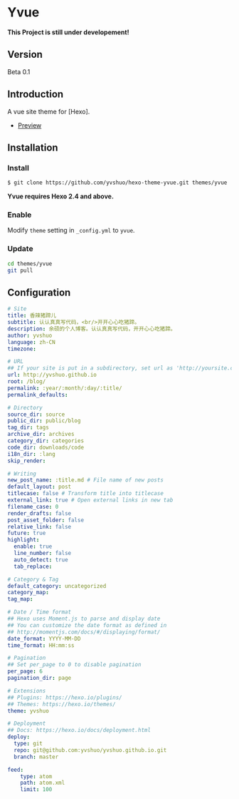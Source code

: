 # Yvue

**This Project is still under developement!**

## Version
Beta 0.1

## Introduction

A vue site theme for [Hexo].

- [Preview](https://yvshuo.github.io/blog/)

## Installation

### Install

``` bash
$ git clone https://github.com/yvshuo/hexo-theme-yvue.git themes/yvue
```

**Yvue requires Hexo 2.4 and above.**

### Enable

Modify `theme` setting in `_config.yml` to `yvue`.

### Update

``` bash
cd themes/yvue
git pull
```

## Configuration

``` yml
# Site
title: 香辣猪蹄儿
subtitle: 认认真真写代码，<br/>开开心心吃猪蹄。
description: 余硕的个人博客。认认真真写代码，开开心心吃猪蹄。
author: yvshuo
language: zh-CN
timezone:

# URL
## If your site is put in a subdirectory, set url as 'http://yoursite.com/child' and root as '/child/'
url: http://yvshuo.github.io
root: /blog/
permalink: :year/:month/:day/:title/
permalink_defaults:

# Directory
source_dir: source
public_dir: public/blog
tag_dir: tags
archive_dir: archives
category_dir: categories
code_dir: downloads/code
i18n_dir: :lang
skip_render:

# Writing
new_post_name: :title.md # File name of new posts
default_layout: post
titlecase: false # Transform title into titlecase
external_link: true # Open external links in new tab
filename_case: 0
render_drafts: false
post_asset_folder: false
relative_link: false
future: true
highlight:
  enable: true
  line_number: false
  auto_detect: true
  tab_replace:

# Category & Tag
default_category: uncategorized
category_map:
tag_map:

# Date / Time format
## Hexo uses Moment.js to parse and display date
## You can customize the date format as defined in
## http://momentjs.com/docs/#/displaying/format/
date_format: YYYY-MM-DD
time_format: HH:mm:ss

# Pagination
## Set per_page to 0 to disable pagination
per_page: 6
pagination_dir: page

# Extensions
## Plugins: https://hexo.io/plugins/
## Themes: https://hexo.io/themes/
theme: yvshuo

# Deployment
## Docs: https://hexo.io/docs/deployment.html
deploy:
  type: git
  repo: git@github.com:yvshuo/yvshuo.github.io.git
  branch: master

feed:
    type: atom
    path: atom.xml
    limit: 100
```


